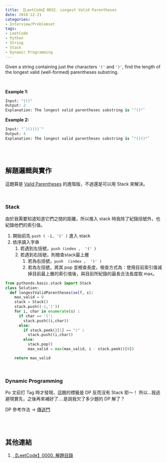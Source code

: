 ```yaml
---
title: 【LeetCode】0032. Longest Valid Parentheses
date: 2018-12-21
categories:
- Interview/Problemset
tags:
- LeetCode
- Python
- String
- Stack
- Dynamic Programming
--- 
```


Given a string containing just the characters  `'('`  and  `')'`, find the length of the longest valid (well-formed) parentheses substring.
<!--more-->
<br>

**Example 1:**
```python
Input: "(()"
Output: 2
Explanation: The longest valid parentheses substring is `"()"`
```
**Example 2:**
```python
Input: "`)()())`"
Output: 4
Explanation: The longest valid parentheses substring is `"()()"`
```

<br><br>
## 解題邏輯與實作
這題算是  [Valid Parentheses](/LeetCode-0020-Valid-Parentheses/) 的進階版，不過還是可以用 Stack 來解決。

<br>

### Stack
由於我需要知道知道它們之間的距離，所以推入 stack 時我除了紀錄括號外，也紀錄他們的索引值。
1. 開始前先 `push ( -1, ')' )` 進入 stack
2. 依序讀入字串
	1. 若遇到左括號，`push (index ,  '(' )`
	2. 若遇到右括號，則檢查stack最上層
		1. 若為右括號，`push  (index ,  ')' )`
		2. 若為左括號，將其 pop 並檢查長度，檢查方式為：使用目前索引值減掉目前最上層的索引值後，與目前所紀錄的最長合法長度取 max。

```python
from pythonds.basic.stack import Stack 
class Solution:
  def longestValidParentheses(self, s):
    max_valid = 0
    stack = Stack()
    stack.push((-1,')'))
    for i, char in enumerate(s) :
      if char == '(':
        stack.push((i,char))
      else:
        if stack.peek()[1] == ")" :
          stack.push((i,char))
        else:
          stack.pop()
          max_valid = max(max_valid, i - stack.peek()[0]) 

    return max_valid
```

<br>

### Dynamic Programming
Po 文前打 Tag 時才發現，這題的標籤是 DP 反而沒有 Stack 耶～！
所以...我逃避現實先，之後再來補好了....是說我欠了多少題的 DP 解了？

DP 參考作法 -> [傳送門](https://leetcode.com/articles/longest-valid-parentheses/)



<br><br>

## 其他連結
1. [【LeetCode】0000. 解題目錄](/LeetCode-0000-Contents/)